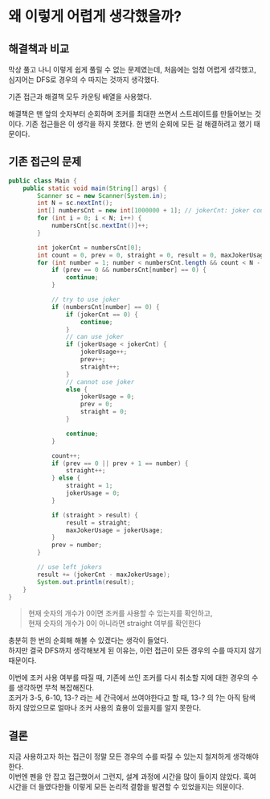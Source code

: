 # 왜 이렇게 어렵게 생각했을까?

## 해결책과 비교

막상 풀고 나니 이렇게 쉽게 풀릴 수 없는 문제였는데,
처음에는 엄청 어렵게 생각했고, 심지어는 DFS로 경우의 수 따지는 것까지 생각했다.

기존 접근과 해결책 모두 카운팅 배열을 사용했다.

해결책은 맨 앞의 숫자부터 순회하며 조커를 최대한 쓰면서 스트레이트를 만들어보는 것이다.
기존 접근들은 이 생각을 하지 못했다. 한 번의 순회에 모든 걸 해결하려고 했기 때문이다.

## 기존 접근의 문제

```java
public class Main {
    public static void main(String[] args) {
        Scanner sc = new Scanner(System.in);
        int N = sc.nextInt();
        int[] numbersCnt = new int[1000000 + 1]; // jokerCnt: joker count
        for (int i = 0; i < N; i++) {
            numbersCnt[sc.nextInt()]++;
        }

        int jokerCnt = numbersCnt[0];
        int count = 0, prev = 0, straight = 0, result = 0, maxJokerUsage = 0, jokerUsage = 0;
        for (int number = 1; number < numbersCnt.length && count < N - jokerCnt; number++) {
            if (prev == 0 && numbersCnt[number] == 0) {
                continue;
            }

            // try to use joker
            if (numbersCnt[number] == 0) {
                if (jokerCnt == 0) {
                    continue;
                }
                // can use joker
                if (jokerUsage < jokerCnt) {
                    jokerUsage++;
                    prev++;
                    straight++;
                }
                // cannot use joker
                else {
                    jokerUsage = 0;
                    prev = 0;
                    straight = 0;
                }

                continue;
            }

            count++;
            if (prev == 0 || prev + 1 == number) {
                straight++;
            } else {
                straight = 1;
                jokerUsage = 0;
            }

            if (straight > result) {
                result = straight;
                maxJokerUsage = jokerUsage;
            }
            prev = number;
        }

        // use left jokers
        result += (jokerCnt - maxJokerUsage);
        System.out.println(result);
    }
}
```

> 현재 숫자의 개수가 0이면 조커를 사용할 수 있는지를 확인하고,   
> 현재 숫자의 개수가 0이 아니라면 straight 여부를 확인한다

충분히 한 번의 순회해 해볼 수 있겠다는 생각이 들었다.  
하지만 결국 DFS까지 생각해보게 된 이유는, 이런 접근이 모든 경우의 수를 따지지 않기 때문이다.

이번에 조커 사용 여부를 따질 때, 기존에 쓰인 조커를 다시 취소할 지에 대한 경우의 수를 생각하면 무척 복잡해진다.  
조커가 3-5, 6-10, 13-? 라는 세 간극에서 쓰여야한다고 할 때, 13-? 의 ?는 아직 탐색하지 않았으므로 얼마나 조커 사용의 효용이 있을지를 알지 못한다.

## 결론

지금 사용하고자 하는 접근이 정말 모든 경우의 수를 따질 수 있는지 철저하게 생각해야한다.   
이번엔 펜을 안 잡고 접근했어서 그런지, 설계 과정에 시간을 많이 들이지 않았다.
혹여 시간을 더 들였다한들 이렇게 모든 논리적 결함을 발견할 수 있었을지는 의문이다.
